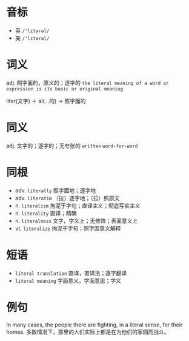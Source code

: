 # 音标

- 英 `/'lɪtərəl/`
- 美 `/'lɪtərəl/`

# 词义

adj. 照字面的，原义的；逐字的
`the literal meaning of a word or expression is its basic or original meaning`



liter(文字) ＋ al(…的) → 照字面的

# 同义

adj. 文字的；逐字的；无夸张的
`written` `word-for-word`

# 同根

- adv. `literally` 照字面地；逐字地
- adv. `literatim` （拉）逐字地；（拉）照原文
- n. `literalism` 拘泥于字句；直译主义；彻底写实主义
- n. `literality` 直译；精确
- n. `literalness` 文字，字义上；无修饰；表面意义上
- vt. `literalize` 拘泥于字句；照字面意义解释

# 短语

- `literal translation` 直译，直译法；逐字翻译
- `literal meaning` 字面意义，字面意思；字义

# 例句

In many cases, the people there are fighting, in a literal sense, for their homes.
多数情况下，那里的人们实际上都是在为他们的家园而战斗。


